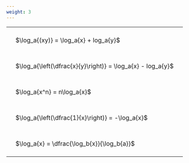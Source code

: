 ```yaml
---
weight: 3
---
```


<style type="text/css">
#T_94ea4 th.col_heading {
  text-align: left;
  font-size: 1em;
}
#T_94ea4 td {
  text-align: left;
  font-size: 1em;
  padding: 1.5em;
}
</style>
<table id="T_94ea4">
  <thead>
  </thead>
  <tbody>
    <tr>
      <td id="T_94ea4_row0_col0" class="data row0 col0" >$\log_a{(xy)} = \log_a{x} + log_a{y}$</td>
    </tr>
    <tr>
      <td id="T_94ea4_row1_col0" class="data row1 col0" >$\log_a{\left(\dfrac{x}{y}\right)} = \log_a{x} - log_a{y}$</td>
    </tr>
    <tr>
      <td id="T_94ea4_row2_col0" class="data row2 col0" >$\log_a{x^n} = n\log_a{x}$</td>
    </tr>
    <tr>
      <td id="T_94ea4_row3_col0" class="data row3 col0" >$\log_a{\left(\dfrac{1}{x}\right)} = -\log_a{x}$</td>
    </tr>
    <tr>
      <td id="T_94ea4_row4_col0" class="data row4 col0" >$\log_a{x} = \dfrac{\log_b{x}}{\log_b{a}}$</td>
    </tr>
  </tbody>
</table>
